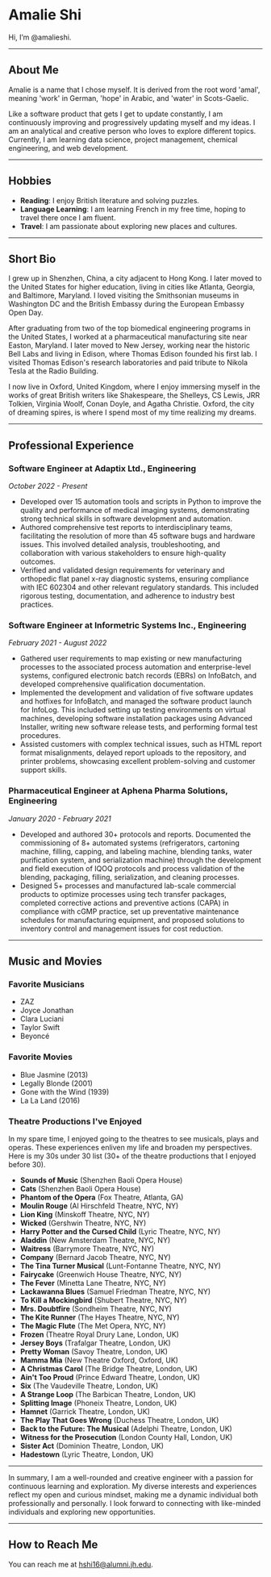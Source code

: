 # Amalie Shi

Hi, I’m @amalieshi. 

---

## About Me

Amalie is a name that I chose myself. It is derived from the root word 'amal', meaning 'work' in German, 'hope' in Arabic, and 'water' in Scots-Gaelic.

Like a software product that gets I get to update constantly, I am continuously improving and progressively updating myself and my ideas. I am an analytical and creative person who loves to explore different topics. Currently, I am learning data science, project management, chemical engineering, and web development.

---

## Hobbies

- **Reading**: I enjoy British literature and solving puzzles.
- **Language Learning**: I am learning French in my free time, hoping to travel there once I am fluent.
- **Travel**: I am passionate about exploring new places and cultures.

---

## Short Bio

I grew up in Shenzhen, China, a city adjacent to Hong Kong. I later moved to the United States for higher education, living in cities like Atlanta, Georgia, and Baltimore, Maryland. I loved visiting the Smithsonian museums in Washington DC and the British Embassy during the European Embassy Open Day.

After graduating from two of the top biomedical engineering programs in the United States, I worked at a pharmaceutical manufacturing site near Easton, Maryland. I later moved to New Jersey, working near the historic Bell Labs and living in Edison, where Thomas Edison founded his first lab. I visited Thomas Edison's research laboratories and paid tribute to Nikola Tesla at the Radio Building.

I now live in Oxford, United Kingdom, where I enjoy immersing myself in the works of great British writers like Shakespeare, the Shelleys, CS Lewis, JRR Tolkien, Virginia Woolf, Conan Doyle, and Agatha Christie. Oxford, the city of dreaming spires, is where I spend most of my time realizing my dreams.

---

## Professional Experience

### Software Engineer at Adaptix Ltd., Engineering
*October 2022 - Present*

- Developed over 15 automation tools and scripts in Python to improve the quality and performance of medical imaging systems, demonstrating strong technical skills in software development and automation.
- Authored comprehensive test reports to interdisciplinary teams, facilitating the resolution of more than 45 software bugs and hardware issues. This involved detailed analysis, troubleshooting, and collaboration with various stakeholders to ensure high-quality outcomes.
- Verified and validated design requirements for veterinary and orthopedic flat panel x-ray diagnostic systems, ensuring compliance with IEC 602304 and other relevant regulatory standards. This included rigorous testing, documentation, and adherence to industry best practices.

### Software Engineer at Informetric Systems Inc., Engineering
*February 2021 - August 2022*

- Gathered user requirements to map existing or new manufacturing processes to the associated process automation and enterprise-level systems, configured electronic batch records (EBRs) on InfoBatch, and developed comprehensive qualification documentation.
- Implemented the development and validation of five software updates and hotfixes for InfoBatch, and managed the software product launch for InfoLog. This included setting up testing environments on virtual machines, developing software installation packages using Advanced Installer, writing new software release tests, and performing formal test procedures.
- Assisted customers with complex technical issues, such as HTML report format misalignments, delayed report uploads to the repository, and printer problems, showcasing excellent problem-solving and customer support skills.

### Pharmaceutical Engineer at Aphena Pharma Solutions, Engineering
*January 2020 - February 2021*

- Developed and authored 30+ protocols and reports. Documented the commissioning of 8+ automated systems (refrigerators, cartoning machine, filling, capping, and labeling machine, blending tanks, water purification system, and serialization machine) through the development and field execution of IQOQ protocols and process validation of the blending, packaging, filling, serialization, and cleaning processes.
- Designed 5+ processes and manufactured lab-scale commercial products to optimize processes using tech transfer packages, completed corrective actions and preventive actions (CAPA) in compliance with cGMP practice, set up preventative maintenance schedules for manufacturing equipment, and proposed solutions to inventory control and management issues for cost reduction.

---

## Music and Movies

### Favorite Musicians
- ZAZ
- Joyce Jonathan
- Clara Luciani
- Taylor Swift
- Beyoncé

### Favorite Movies
- Blue Jasmine (2013)
- Legally Blonde (2001)
- Gone with the Wind (1939)
- La La Land (2016)

### Theatre Productions I've Enjoyed
In my spare time, I enjoyed going to the theatres to see musicals, plays and operas. These experiences enliven my life and broaden my perspectives. Here is my 30s under 30 list (30+ of the theatre productions that I enjoyed before 30).
- **Sounds of Music** (Shenzhen Baoli Opera House)
- **Cats** (Shenzhen Baoli Opera House)
- **Phantom of the Opera** (Fox Theatre, Atlanta, GA)
- **Moulin Rouge** (Al Hirschfeld Theatre, NYC, NY)
- **Lion King** (Minskoff Theatre, NYC, NY)
- **Wicked** (Gershwin Theatre, NYC, NY)
- **Harry Potter and the Cursed Child** (Lyric Theatre, NYC, NY)
- **Aladdin** (New Amsterdam Theatre, NYC, NY)
- **Waitress** (Barrymore Theatre, NYC, NY)
- **Company** (Bernard Jacob Theatre, NYC, NY)
- **The Tina Turner Musical** (Lunt-Fontanne Theatre, NYC, NY)
- **Fairycake** (Greenwich House Theatre, NYC, NY)
- **The Fever** (Minetta Lane Theatre, NYC, NY)
- **Lackawanna Blues** (Samuel Friedman Theatre, NYC, NY)
- **To Kill a Mockingbird** (Shubert Theatre, NYC, NY)
- **Mrs. Doubtfire** (Sondheim Theatre, NYC, NY)
- **The Kite Runner** (The Hayes Theatre, NYC, NY)
- **The Magic Flute** (The Met Opera, NYC, NY)
- **Frozen** (Theatre Royal Drury Lane, London, UK)
- **Jersey Boys** (Trafalgar Theatre, London, UK)
- **Pretty Woman** (Savoy Theatre, London, UK)
- **Mamma Mia** (New Theatre Oxford, Oxford, UK)
- **A Christmas Carol** (The Bridge Theatre, London, UK)
- **Ain't Too Proud** (Prince Edward Theatre, London, UK)
- **Six** (The Vaudeville Theatre, London, UK)
- **A Strange Loop** (The Barbican Theatre, London, UK)
- **Splitting Image** (Phoneix Theatre, London, UK)
- **Hamnet** (Garrick Theatre, London, UK)
- **The Play That Goes Wrong** (Duchess Theatre, London, UK)
- **Back to the Future: The Musical** (Adelphi Theatre, London, UK)
- **Witness for the Prosecution** (London County Hall, London, UK)
- **Sister Act** (Dominion Theatre, London, UK)
- **Hadestown** (Lyric Theatre, London, UK)

---

In summary, I am a well-rounded and creative engineer with a passion for continuous learning and exploration. My diverse interests and experiences reflect my open and curious mindset, making me a dynamic individual both professionally and personally. I look forward to connecting with like-minded individuals and exploring new opportunities.

---

## How to Reach Me

You can reach me at [hshi16@alumni.jh.edu](mailto:hshi16@alumni.jh.edu).
